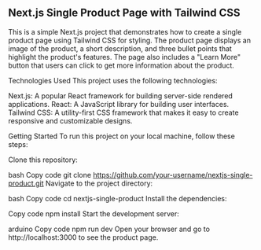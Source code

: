 ## Next.js Single Product Page with Tailwind CSS
This is a simple Next.js project that demonstrates how to create a single product page using Tailwind CSS for styling. The product page displays an image of the product, a short description, and three bullet points that highlight the product's features. The page also includes a "Learn More" button that users can click to get more information about the product.

Technologies Used
This project uses the following technologies:

Next.js: A popular React framework for building server-side rendered applications.
React: A JavaScript library for building user interfaces.
Tailwind CSS: A utility-first CSS framework that makes it easy to create responsive and customizable designs.



Getting Started
To run this project on your local machine, follow these steps:

Clone this repository:

bash
Copy code
git clone https://github.com/your-username/nextjs-single-product.git
Navigate to the project directory:

bash
Copy code
cd nextjs-single-product
Install the dependencies:

Copy code
npm install
Start the development server:

arduino
Copy code
npm run dev
Open your browser and go to http://localhost:3000 to see the product page.